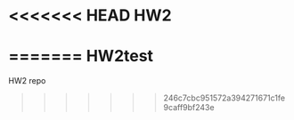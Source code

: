 <<<<<<< HEAD
HW2
===
=======
HW2test
=======

HW2 repo
>>>>>>> 246c7cbc951572a394271671c1fe9caff9bf243e
